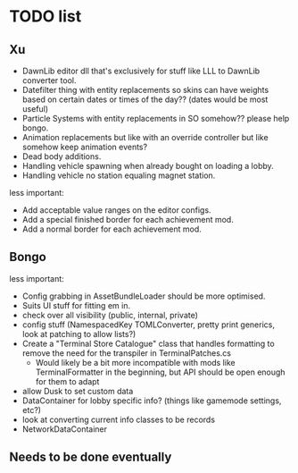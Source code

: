 # TODO list

## Xu

- DawnLib editor dll that's exclusively for stuff like LLL to DawnLib converter tool. 
- Datefilter thing with entity replacements so skins can have weights based on certain dates or times of the day?? (dates would be most useful)
- Particle Systems with entity replacements in SO somehow?? please help bongo.
- Animation replacements but like with an override controller but like somehow keep animation events?
- Dead body additions.
- Handling vehicle spawning when already bought on loading a lobby.
- Handling vehicle no station equaling magnet station.

less important:

- Add acceptable value ranges on the editor configs.
- Add a special finished border for each achievement mod.
- Add a normal border for each achievement mod.

## Bongo

less important:

- Config grabbing in AssetBundleLoader should be more optimised.
- Suits UI stuff for fitting em in.
- check over all visibility (public, internal, private)
- config stuff (NamespacedKey TOMLConverter, pretty print generics, look at patching to allow lists?)
- Create a "Terminal Store Catalogue" class that handles formatting to remove the need for the transpiler in TerminalPatches.cs
  - Would likely be a bit more incompatible with mods like TerminalFormatter in the beginning, but API should be open enough for them to adapt
- allow Dusk to set custom data
- DataContainer for lobby specific info? (things like gamemode settings, etc?)
- look at converting current info classes to be records
- NetworkDataContainer

## Needs to be done eventually
